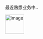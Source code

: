 最近熟悉业务中..

<img width="61" alt="image" src="https://github.com/user-attachments/assets/73608987-e830-46cd-a938-2a6fc89039cf" />
